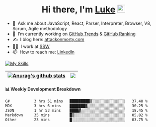 <div align="center">
   <h1>Hi there, I'm <a href="https://www.linkedin.com/in/luke-mao/">Luke</a> <img src="https://media.giphy.com/media/hvRJCLFzcasrR4ia7z/giphy.gif" width="25px"> </h1>
</div>



- 💬 &nbsp;Ask me about JavaScript, React, Parser, Interpreter, Browser, V8, Scrum, Agile methodology 
- 🔭 &nbsp;I’m currently working on [GitHub Trends](https://www.github-trends.dev/) & [GitHub Ranking](https://www.github-ranking.dev/)
- ✍️ &nbsp;I blog here: [attackonmorty.com](https://www.attackonmorty.com/)
- 👨‍💻 &nbsp;I work at [SSW](https://ssw.com.au)
- 📫 &nbsp;How to reach me: [LinkedIn](https://www.linkedin.com/in/luke-mao/)

[![My Skills](https://skillicons.dev/icons?i=js,ts,cs,react,redux,remix,nextjs,gatsby,vue,graphql,tailwind,webpack,jest,express,nodejs,dotnet,docker,azure,bots,aws,github,vscode,rider&theme=light)](https://skillicons.dev)

| <a href="https://github.com/anuraghazra/github-readme-stats"><img align="center" src="https://github-readme-stats.vercel.app/api?username=AttackOnMorty&show_icons=true&include_all_commits=true&theme=buefy&hide_border=true" alt="Anurag's github stats" /></a> | <a href="https://github.com/anuraghazra/github-readme-stats"><img align="center" src="https://github-readme-stats.vercel.app/api/top-langs/?username=AttackOnMorty&layout=compact&theme=buefy&hide_border=true" /></a> |
| ------------- | ------------- |

#### 📊 Weekly Development Breakdown
<!--START_SECTION:waka-->

```txt
C#           3 hrs 51 mins   █████████▒░░░░░░░░░░░░░░░   37.48 %
MDX          3 hrs 6 mins    ███████▓░░░░░░░░░░░░░░░░░   30.25 %
JSON         1 hr 53 mins    ████▓░░░░░░░░░░░░░░░░░░░░   18.45 %
Markdown     35 mins         █▒░░░░░░░░░░░░░░░░░░░░░░░   05.82 %
Other        23 mins         █░░░░░░░░░░░░░░░░░░░░░░░░   03.75 %
```

<!--END_SECTION:waka-->
